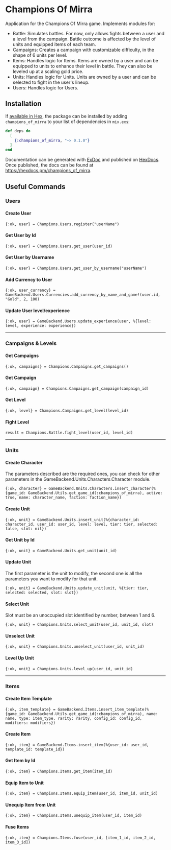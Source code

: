 # Champions Of Mirra

Application for the Champions Of Mirra game. Implements modules for:

- Battle: Simulates battles. For now, only allows fights between a user and a level from the campaign. Battle outcome is affected by the level of units and equipped items of each team.
- Campaigns: Creates a campaign with customizable difficulty, in the shape of 6 units per level.
- Items: Handles logic for Items. Items are owned by a user and can be equipped to units to enhance their level in battle. They can also be leveled up at a scaling gold price.
- Units: Handles logic for Units. Units are owned by a user and can be selected to fight in the user's lineup.
- Users: Handles logic for Users.

## Installation

If [available in Hex](https://hex.pm/docs/publish), the package can be installed
by adding `champions_of_mirra` to your list of dependencies in `mix.exs`:

```elixir
def deps do
  [
    {:champions_of_mirra, "~> 0.1.0"}
  ]
end
```

Documentation can be generated with [ExDoc](https://github.com/elixir-lang/ex_doc)
and published on [HexDocs](https://hexdocs.pm). Once published, the docs can
be found at <https://hexdocs.pm/champions_of_mirra>.

## Useful Commands

### Users

#### Create User

```
{:ok, user} = Champions.Users.register("userName")
```

#### Get User by Id

```
{:ok, user} = Champions.Users.get_user(user_id)
```

#### Get User by Username

```
{:ok, user} = Champions.Users.get_user_by_username("userName")
```

#### Add Currency to User

```
{:ok, user_currency} = GameBackend.Users.Currencies.add_currency_by_name_and_game!(user.id, "Gold", 2, 100)
```

#### Update User level/experience

```
{:ok, user} = GameBackend.Users.update_experience(user, %{level: level, experience: experience})
```

---

### Campaigns & Levels

#### Get Campaigns

```
{:ok, campaigns} = Champions.Campaigns.get_campaigns()
```

#### Get Campaign

```
{:ok, campaign} = Champions.Campaigns.get_campaign(campaign_id)
```

#### Get Level

```
{:ok, level} = Champions.Campaigns.get_level(level_id)
```

#### Fight Level

```
result = Champions.Battle.fight_level(user_id, level_id)
```

---

### Units

#### Create Character
The parameters described are the required ones, you can check for other parameters in the GameBackend.Units.Characters.Character module.

```
{:ok, character} = GameBackend.Units.Characters.insert_character(%{game_id: GameBackend.Utils.get_game_id(:champions_of_mirra), active: true, name: character_name, faction: faction_name})
```

#### Create Unit

```
{:ok, unit} = GameBackend.Units.insert_unit(%{character_id: character_id, user_id: user_id, level: level, tier: tier, selected: false, slot: nil})
```

#### Get Unit by Id
```
{:ok, unit} = GameBackend.Units.get_unit(unit_id)
```

#### Update Unit
The first parameter is the unit to modify, the second one is all the parameters you want to modify for that unit.

```
{:ok, unit} = GameBackend.Units.update_unit(unit, %{tier: tier, selected: selected, slot: slot})
```

#### Select Unit
Slot must be an unoccupied slot identified by number, between 1 and 6.

```
{:ok, unit} = Champions.Units.select_unit(user_id, unit_id, slot)
```

#### Unselect Unit

```
{:ok, unit} = Champions.Units.unselect_unit(user_id, unit_id)
```

#### Level Up Unit

```
{:ok, unit} = Champions.Units.level_up(user_id, unit_id)
```

---

### Items

#### Create Item Template

```
{:ok, item_template} = GameBackend.Items.insert_item_template(%{game_id: GameBackend.Utils.get_game_id(:champions_of_mirra), name: name, type: item_type, rarity: rarity, config_id: config_id, modifiers: modifiers})
```

#### Create Item
```
{:ok, item} = GameBackend.Items.insert_item(%{user_id: user_id, template_id: template_id})
```

#### Get Item by Id

```
{:ok, item} = Champions.Items.get_item(item_id)
```

#### Equip Item to Unit

```
{:ok, item} = Champions.Items.equip_item(user_id, item_id, unit_id)
```

#### Unequip Item from Unit

```
{:ok, item} = Champions.Items.unequip_item(user_id, item_id)
```

#### Fuse Items

```
{:ok, item} = Champions.Items.fuse(user_id, [item_1_id, item_2_id, item_3_id])
```
